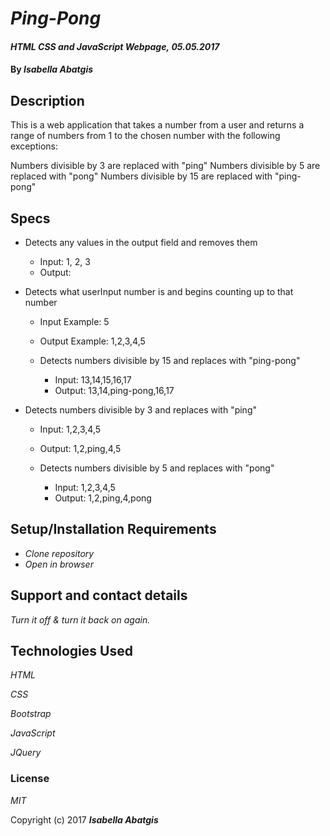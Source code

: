 # _Ping-Pong_

#### _HTML CSS and JavaScript Webpage,_ _05.05.2017_

#### By _**Isabella Abatgis**_

## Description

This is a web application that takes a number from a user and returns a range of numbers from 1 to the chosen number with the following exceptions:

Numbers divisible by 3 are replaced with "ping"
Numbers divisible by 5 are replaced with "pong"
Numbers divisible by 15 are replaced with "ping-pong"

## Specs

- Detects any values in the output field and removes them
  - Input: 1, 2, 3
  - Output:

- Detects what userInput number is and begins counting up to that number
  - Input Example: 5
  - Output Example: 1,2,3,4,5

  - Detects numbers divisible by 15 and replaces with "ping-pong"
    - Input: 13,14,15,16,17
    - Output: 13,14,ping-pong,16,17

- Detects numbers divisible by 3 and replaces with "ping"
  - Input: 1,2,3,4,5
  - Output: 1,2,ping,4,5

  - Detects numbers divisible by 5 and replaces with "pong"
    - Input: 1,2,3,4,5
    - Output: 1,2,ping,4,pong


## Setup/Installation Requirements

* _Clone repository_
* _Open in browser_

## Support and contact details

_Turn it off & turn it back on again._

## Technologies Used

_HTML_

_CSS_

_Bootstrap_

_JavaScript_

_JQuery_

### License

*MIT*

Copyright (c) 2017 **_Isabella Abatgis_**

